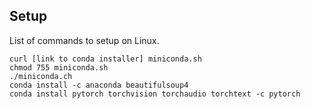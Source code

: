 
## Setup
List of commands to setup on Linux.

```
curl [link to conda installer] miniconda.sh
chmod 755 miniconda.sh
./miniconda.ch
conda install -c anaconda beautifulsoup4
conda install pytorch torchvision torchaudio torchtext -c pytorch
```
